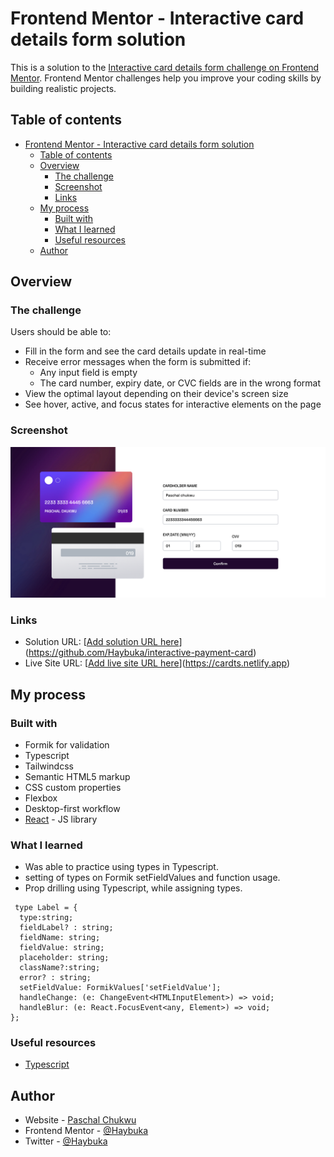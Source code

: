 # Frontend Mentor - Interactive card details form solution

This is a solution to the [Interactive card details form challenge on Frontend Mentor](https://www.frontendmentor.io/challenges/interactive-card-details-form-XpS8cKZDWw). Frontend Mentor challenges help you improve your coding skills by building realistic projects. 

## Table of contents

- [Frontend Mentor - Interactive card details form solution](#frontend-mentor---interactive-card-details-form-solution)
  - [Table of contents](#table-of-contents)
  - [Overview](#overview)
    - [The challenge](#the-challenge)
    - [Screenshot](#screenshot)
    - [Links](#links)
  - [My process](#my-process)
    - [Built with](#built-with)
    - [What I learned](#what-i-learned)
    - [Useful resources](#useful-resources)
  - [Author](#author)

## Overview

### The challenge

Users should be able to:

- Fill in the form and see the card details update in real-time
- Receive error messages when the form is submitted if:
  - Any input field is empty
  - The card number, expiry date, or CVC fields are in the wrong format
- View the optimal layout depending on their device's screen size
- See hover, active, and focus states for interactive elements on the page

### Screenshot

![](./screenshot.png)



### Links

- Solution URL: [[Add solution URL here](https://github.com/Haybuka/interactive-payment-card)](https://github.com/Haybuka/interactive-payment-card)
- Live Site URL: [[Add live site URL here](https://cardts.netlify.app)](https://cardts.netlify.app)

## My process

### Built with

- Formik for validation
- Typescript
- Tailwindcss
- Semantic HTML5 markup
- CSS custom properties
- Flexbox
- Desktop-first workflow
- [React](https://reactjs.org/) - JS library


### What I learned

- Was able to practice using types in Typescript.
-  setting of types on Formik setFieldValues and function usage.
- Prop drilling using Typescript, while assigning types.


```Ts
 type Label = {
  type:string;
  fieldLabel? : string;
  fieldName: string;
  fieldValue: string;
  placeholder: string;
  className?:string;
  error? : string;
  setFieldValue: FormikValues['setFieldValue'];
  handleChange: (e: ChangeEvent<HTMLInputElement>) => void;
  handleBlur: (e: React.FocusEvent<any, Element>) => void;
};

```




### Useful resources

- [Typescript](https://www.typescriptlang.org/) 


## Author

- Website - [Paschal Chukwu](https://www.your-site.com)
- Frontend Mentor - [@Haybuka](https://www.frontendmentor.io/profile/Haybuka)
- Twitter - [@Haybuka](https://www.twitter.com/Haybuka)

